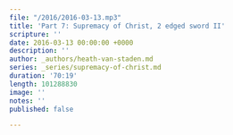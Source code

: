```yaml
---
file: "/2016/2016-03-13.mp3"
title: 'Part 7: Supremacy of Christ, 2 edged sword II'
scripture: ''
date: 2016-03-13 00:00:00 +0000
description: ''
author: _authors/heath-van-staden.md
series: _series/supremacy-of-christ.md
duration: '70:19'
length: 101288830
image: ''
notes: ''
published: false

---
```

